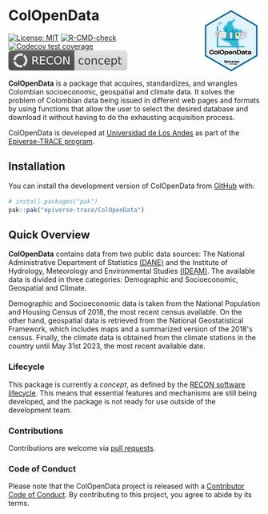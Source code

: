 
<!-- README.md is generated from README.Rmd. Please edit that file. -->
<!-- The code to render this README is stored in .github/workflows/render-readme.yaml -->
<!-- Variables marked with double curly braces will be transformed beforehand: -->
<!-- `packagename` is extracted from the DESCRIPTION file -->
<!-- `gh_repo` is extracted via a special environment variable in GitHub Actions -->

# ColOpenData <img src="man/figures/logo.svg" align="right" width="120" />

<!-- badges: start -->

[![License:
MIT](https://img.shields.io/badge/License-MIT-yellow.svg)](https://opensource.org/license/mit/)
[![R-CMD-check](https://github.com/epiverse-trace/ColOpenData/actions/workflows/R-CMD-check.yaml/badge.svg)](https://github.com/epiverse-trace/ColOpenData/actions/workflows/R-CMD-check.yaml)
[![Codecov test
coverage](https://codecov.io/gh/epiverse-trace/ColOpenData/branch/main/graph/badge.svg)](https://app.codecov.io/gh/epiverse-trace/ColOpenData?branch=main)
[![lifecycle-concept](https://raw.githubusercontent.com/reconverse/reconverse.github.io/master/images/badge-concept.svg)](https://www.reconverse.org/lifecycle.html#concept)
<!-- badges: end -->

**ColOpenData** is a package that acquires, standardizes, and wrangles
Colombian socioeconomic, geospatial and climate data. It solves the
problem of Colombian data being issued in different web pages and
formats by using functions that allow the user to select the desired
database and download it without having to do the exhausting acquisition
process.

ColOpenData is developed at [Universidad de Los
Andes](https://uniandes.edu.co/) as part of the [Epiverse-TRACE
program](https://data.org/initiatives/epiverse/).

## Installation

You can install the development version of ColOpenData from
[GitHub](https://github.com/) with:

``` r
# install.packages("pak")
pak::pak("epiverse-trace/ColOpenData")
```
## Quick Overview

**ColOpenData** contains data from two public data sources: The National 
Administrative Department of Statistics 
[(DANE)](https://www.dane.gov.co/index.php/en/) and the Institute of Hydrology,
Meteorology and Environmental Studies [(IDEAM)]( http://www.ideam.gov.co/). 
The available data is divided in three categories: Demographic and 
Socioeconomic, Geospatial and Climate.

Demographic and Socioeconomic data is taken from the National Population and 
Housing Census of 2018, the most recent census available. On the other 
hand, geospatial data is retrieved from the National Geostatistical Framework,
which includes maps and a summarized version of the 2018's census. Finally,
the climate data is obtained from the climate stations in the country 
until May 31st 2023, the most recent available date.

### Lifecycle

This package is currently a *concept*, as defined by the [RECON software
lifecycle](https://www.reconverse.org/lifecycle.html). This means that
essential features and mechanisms are still being developed, and the
package is not ready for use outside of the development team.

### Contributions

Contributions are welcome via [pull
requests](https://github.com/ColOpenData/pulls).

### Code of Conduct

Please note that the ColOpenData project is released with a [Contributor
Code of
Conduct](https://github.com/epiverse-trace/.github/blob/main/CODE_OF_CONDUCT.md).
By contributing to this project, you agree to abide by its terms.
